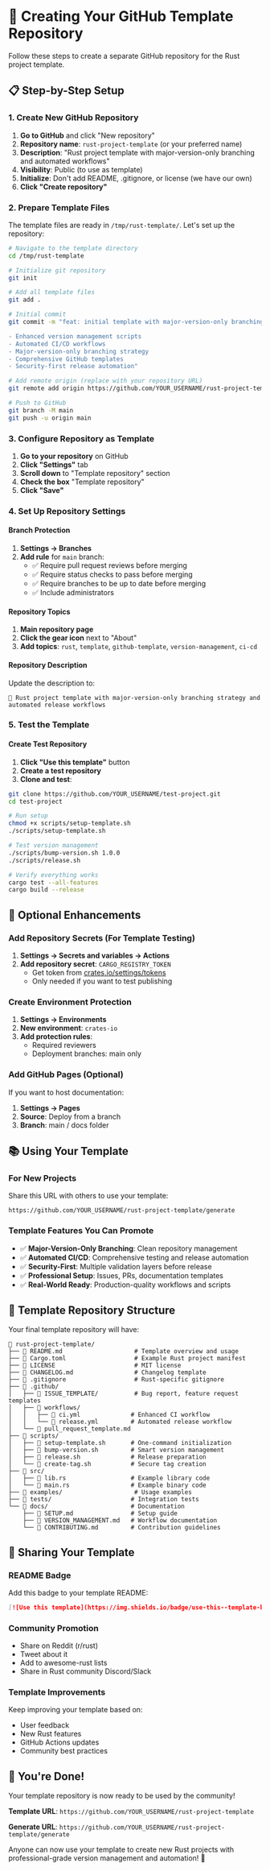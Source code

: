 # 🚀 Creating Your GitHub Template Repository

Follow these steps to create a separate GitHub repository for the Rust project template.

## 📋 Step-by-Step Setup

### 1. Create New GitHub Repository

1. **Go to GitHub** and click "New repository"
2. **Repository name**: `rust-project-template` (or your preferred name)
3. **Description**: "Rust project template with major-version-only branching and automated workflows"
4. **Visibility**: Public (to use as template)
5. **Initialize**: Don't add README, .gitignore, or license (we have our own)
6. **Click "Create repository"**

### 2. Prepare Template Files

The template files are ready in `/tmp/rust-template/`. Let's set up the repository:

```bash
# Navigate to the template directory
cd /tmp/rust-template

# Initialize git repository
git init

# Add all template files
git add .

# Initial commit
git commit -m "feat: initial template with major-version-only branching

- Enhanced version management scripts
- Automated CI/CD workflows  
- Major-version-only branching strategy
- Comprehensive GitHub templates
- Security-first release automation"

# Add remote origin (replace with your repository URL)
git remote add origin https://github.com/YOUR_USERNAME/rust-project-template.git

# Push to GitHub
git branch -M main
git push -u origin main
```

### 3. Configure Repository as Template

1. **Go to your repository** on GitHub
2. **Click "Settings"** tab
3. **Scroll down** to "Template repository" section
4. **Check the box** "Template repository"
5. **Click "Save"**

### 4. Set Up Repository Settings

#### Branch Protection
1. **Settings → Branches**
2. **Add rule** for `main` branch:
   - ✅ Require pull request reviews before merging
   - ✅ Require status checks to pass before merging
   - ✅ Require branches to be up to date before merging
   - ✅ Include administrators

#### Repository Topics
1. **Main repository page**
2. **Click the gear icon** next to "About"
3. **Add topics**: `rust`, `template`, `github-template`, `version-management`, `ci-cd`

#### Repository Description
Update the description to:
```
🚀 Rust project template with major-version-only branching strategy and automated release workflows
```

### 5. Test the Template

#### Create Test Repository
1. **Click "Use this template"** button
2. **Create a test repository**
3. **Clone and test**:

```bash
git clone https://github.com/YOUR_USERNAME/test-project.git
cd test-project

# Run setup
chmod +x scripts/setup-template.sh
./scripts/setup-template.sh

# Test version management
./scripts/bump-version.sh 1.0.0
./scripts/release.sh

# Verify everything works
cargo test --all-features
cargo build --release
```

## 🔧 Optional Enhancements

### Add Repository Secrets (For Template Testing)
1. **Settings → Secrets and variables → Actions**
2. **Add repository secret**: `CARGO_REGISTRY_TOKEN`
   - Get token from [crates.io/settings/tokens](https://crates.io/settings/tokens)
   - Only needed if you want to test publishing

### Create Environment Protection
1. **Settings → Environments**
2. **New environment**: `crates-io`
3. **Add protection rules**:
   - Required reviewers
   - Deployment branches: main only

### Add GitHub Pages (Optional)
If you want to host documentation:
1. **Settings → Pages**
2. **Source**: Deploy from a branch
3. **Branch**: main / docs folder

## 📚 Using Your Template

### For New Projects
Share this URL with others to use your template:
```
https://github.com/YOUR_USERNAME/rust-project-template/generate
```

### Template Features You Can Promote
- ✅ **Major-Version-Only Branching**: Clean repository management
- ✅ **Automated CI/CD**: Comprehensive testing and release automation
- ✅ **Security-First**: Multiple validation layers before release
- ✅ **Professional Setup**: Issues, PRs, documentation templates
- ✅ **Real-World Ready**: Production-quality workflows and scripts

## 🎯 Template Repository Structure

Your final template repository will have:

```
📂 rust-project-template/
├── 📄 README.md                    # Template overview and usage
├── 📄 Cargo.toml                   # Example Rust project manifest
├── 📄 LICENSE                      # MIT license
├── 📄 CHANGELOG.md                 # Changelog template
├── 📄 .gitignore                   # Rust-specific gitignore
├── 📂 .github/
│   ├── 📂 ISSUE_TEMPLATE/          # Bug report, feature request templates
│   ├── 📂 workflows/
│   │   ├── 📄 ci.yml              # Enhanced CI workflow
│   │   └── 📄 release.yml         # Automated release workflow
│   └── 📄 pull_request_template.md
├── 📂 scripts/
│   ├── 📄 setup-template.sh       # One-command initialization  
│   ├── 📄 bump-version.sh         # Smart version management
│   ├── 📄 release.sh              # Release preparation
│   └── 📄 create-tag.sh           # Secure tag creation
├── 📂 src/
│   ├── 📄 lib.rs                  # Example library code
│   └── 📄 main.rs                 # Example binary code
├── 📂 examples/                    # Usage examples
├── 📂 tests/                      # Integration tests
└── 📂 docs/                       # Documentation
    ├── 📄 SETUP.md                # Setup guide
    ├── 📄 VERSION_MANAGEMENT.md   # Workflow documentation
    └── 📄 CONTRIBUTING.md         # Contribution guidelines
```

## 🚀 Sharing Your Template

### README Badge
Add this badge to your template README:
```markdown
[![Use this template](https://img.shields.io/badge/use-this--template-blue?logo=github)](https://github.com/YOUR_USERNAME/rust-project-template/generate)
```

### Community Promotion
- Share on Reddit (r/rust)
- Tweet about it
- Add to awesome-rust lists
- Share in Rust community Discord/Slack

### Template Improvements
Keep improving your template based on:
- User feedback
- New Rust features
- GitHub Actions updates
- Community best practices

## 🎉 You're Done!

Your template repository is now ready to be used by the community! 

**Template URL**: `https://github.com/YOUR_USERNAME/rust-project-template`

**Generate URL**: `https://github.com/YOUR_USERNAME/rust-project-template/generate`

Anyone can now use your template to create new Rust projects with professional-grade version management and automation! 🎊
